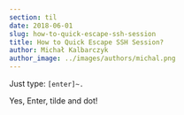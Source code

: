 ```yaml
---
section: til
date: 2018-06-01
slug: how-to-quick-escape-ssh-session
title: How to Quick Escape SSH Session?
author: Michał Kalbarczyk
author_image: ../images/authors/michal.png
---
```


Just type: `[enter]~.`

Yes, Enter, tilde and dot!
